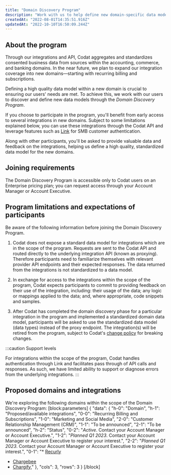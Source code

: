 ```yaml
---
title: "Domain Discovery Program"
description: "Work with us to help define new domain-specific data models"
createdAt: "2022-08-01T14:35:51.916Z"
updatedAt: "2022-10-10T16:50:09.244Z"
---
```


## About the program

Through our integrations and API, Codat aggregates and standardizes consented business data from sources within the accounting, commerce, and banking domains. In the near future, we plan to expand our integration coverage into new domains&mdash;starting with recurring billing and subscriptions.

Defining a high quality data model within a new domain is crucial to ensuring our users' needs are met. To achieve this, we work with our users to discover and define new data models through the _Domain Discovery Program_.

If you choose to participate in the program, you'll benefit from early access to several integrations in new domains. Subject to some limitations explained below, you can use these integrations through the Codat API and leverage features such as [Link](/auth-flow) for SMB customer authentication.

Along with other participants, you'll be asked to provide valuable data and feedback on the integrations, helping us define a high quality, standardized data model for the new domains.

## Joining requirements

The Domain Discovery Program is accessible only to Codat users on an Enterprise pricing plan; you can request access through your Account Manager or Account Executive.

## Program limitations and expectations of participants

Be aware of the following information before joining the Domain Discovery Program.

1. Codat does not expose a standard data model for integrations which are in the scope of the program. Requests are sent to the Codat API and routed directly to the underlying integration API (known as proxying). Therefore participants need to familiarize themselves with relevant provider API endpoints and their expected responses. The data returned from the integrations is not standardized to a data model.

2. In exchange for access to the integrations within the scope of the program, Codat expects participants to commit to providing feedback on their use of the integration, including: their usage of the data; any logic or mappings applied to the data; and, where appropriate, code snippets and samples.

3. After Codat has completed the domain discovery phase for a particular integration in the program and implemented a standardized domain data model, participants will be asked to use the standardized data model (data types) instead of the proxy endpoint. The integration(s) will be retired from the program, subject to Codat's [change policy](/change-policy) for breaking changes.

:::caution Support levels

For integrations within the scope of the program, Codat handles authentication through Link and facilitates pass through of API calls and responses. As such, we have limited ability to support or diagnose errors from the underlying integrations.
:::

## Proposed domains and integrations

We're exploring the following domains within the scope of the Domain Discovery Program:
[block:parameters]
{
"data": {
"h-0": "Domain",
"h-1": "Proposed/available integrations",
"0-0": "Recurring Billing and Subscriptions",
"1-0": "Marketing and Social Media",
"2-0": "Customer Relationship Management (CRM)",
"1-1": "To be announced",
"2-1": "To be announced",
"h-2": "Status",
"0-2": "_Active_. Contact your Account Manager or Account Executive.",
"1-2": "_Planned Q1 2023_. Contact your Account Manager or Account Executive to register your interest.",
"2-2": "_Planned Q1 2023_. Contact your Account Manager or Account Executive to register your interest.",
"0-1": "\* [Recurly](/commerce-recurly)

- [Chargebee](/commerce-chargebee)
- [Chargify](/commerce-chargify),"
  },
  "cols": 3,
  "rows": 3
  }
  [/block]
